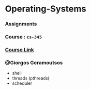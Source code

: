 # Operating-Systems
### Assignments
### Course : `cs-345`
### <a href="https://www.csd.uoc.gr/~hy345/" target="_blank">Course Link</a>
### @Giorgos Geramoutsos

- shell
- threads (pthreads)
- scheduler
